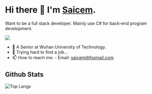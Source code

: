 # Hi there 👋 I'm [Saicem](https://saicem.github.io).

Want to be a full stack developer. Mainly use C# for back-end program development.
<!-- view count https://github.com/antonkomarev/github-profile-views-counter -->
![](https://hit.yhype.me/github/profile?user_id=56228142)

- 🔭 A Senior at Wuhan University of Technology.
- 🥲 Trying hard to find a job... 
- 📫 How to reach me: - Email: [saicem@foxmail.com](mailto:saicem@foxmail.com)

## Github Stats

![Top Langs](https://github-readme-stats.vercel.app/api/top-langs/?username=saicem)
